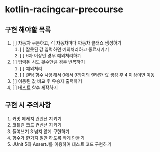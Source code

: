 # kotlin-racingcar-precourse

## 구현 해야할 목록

1. [ ] 자동차 구분하고, 각 자동차마다 자동차 클래스 생성하기
   1. [ ] 잘못된 값 입력하면 예외처리하고 종료시키기
   2. [ ] 6자 이상인 경우 예외처리하기 
2. [ ] 입력된 시도 횟수만큼 경주 반복하기
   1. [ ] 예외처리
   2. [ ] 랜덤 함수 사용해서 0에서 9까지의 랜덤한 값 생성 후 4 이상이면 이동 
3. [ ] 이동된 값 비교 후 우승자 출력하기
4. [ ] 테스트 함수 제작하기


## 구현 시 주의사항 
1. 커밋 메세지 컨벤션 지키기
2. 코틀린 코드 컨벤션 지키기
3. 들여쓰기 3 넘지 않게 구현하기
4. 함수가 한가지 일만 하도록 작게 만들기
5. JUnit 5와 AssertJ를 이용하여 테스트 코드 구현하기